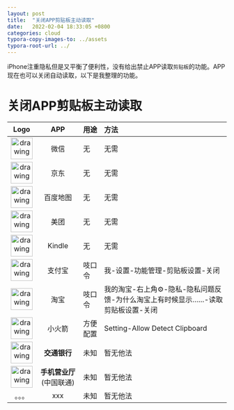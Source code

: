 ```yaml
---
layout: post
title:  "关闭APP剪贴板主动读取"
date:   2022-02-04 18:33:05 +0800
categories: cloud
typora-copy-images-to: ../assets
typora-root-url: ../
---
```


iPhone注重隐私但是又平衡了便利性，没有给出禁止APP读取`剪贴板`的功能。APP现在也可以关闭自动读取，以下是我整理的功能。

# 关闭APP剪贴板主动读取

| Logo | APP | 用途 | 方法 |
| :----: | :----: | :---- | :---- |
| <img src="https://is5-ssl.mzstatic.com/image/thumb/Purple116/v4/b9/c9/bc/b9c9bc20-2a09-59d8-30ee-96ae56b3f33b/AppIcon-0-0-1x_U007emarketing-0-0-0-4-0-0-sRGB-0-0-0-GLES2_U002c0-512MB-85-220-0-0.png/246x0w.webp" alt="drawing" width="50"/> | 微信 | 无 |无需 |
| <img src="https://is4-ssl.mzstatic.com/image/thumb/Purple126/v4/15/27/c3/1527c3e4-716b-73c1-9341-e824c91fa52c/AppIcon-0-1x_U007emarketing-0-6-0-0-sRGB-85-220.png/230x0w.webp" alt="drawing" width="50"/> | 京东 | 无 | 无需 |
| <img src="https://is5-ssl.mzstatic.com/image/thumb/Purple126/v4/1a/64/37/1a64375f-c000-cf65-fef6-8a93e207bca4/AppIcon-0-0-1x_U007emarketing-0-0-0-5-0-0-sRGB-0-0-0-GLES2_U002c0-512MB-85-220-0-0.png/230x0w.webp" alt="drawing" width="50"/> | 百度地图 | 无 | 无需 |
| <img src="https://is1-ssl.mzstatic.com/image/thumb/Purple126/v4/81/4e/db/814edb4c-df1f-a9db-7a5d-3e2ecb42ee7d/AppIcon-0-0-1x_U007emarketing-0-0-0-6-0-0-sRGB-0-0-0-GLES2_U002c0-512MB-85-220-0-0.png/230x0w.webp" alt="drawing" width="50"/> | 美团 | 无 | 无需 |
| <img src="https://is2-ssl.mzstatic.com/image/thumb/Purple116/v4/10/a8/3c/10a83ca0-3b64-0522-1187-a60f2cb830b9/AppIcon-0-0-1x_U007emarketing-0-0-0-6-0-0-sRGB-0-0-0-GLES2_U002c0-512MB-85-220-0-0.png/230x0w.webp" alt="drawing" width="50"/> | Kindle | 无 | 无需 |
| <img src="https://is5-ssl.mzstatic.com/image/thumb/Purple126/v4/bd/ac/0d/bdac0d20-a39a-828a-5707-51035d9bdbf3/AppIcon-1x_U007emarketing-0-7-0-0-85-220.png/230x0w.webp" alt="drawing" width="50"/> | 支付宝 | 吱口令 | 我-设置-功能管理-剪贴板设置-关闭 |
| <img src="https://is2-ssl.mzstatic.com/image/thumb/Purple116/v4/ea/07/2c/ea072cd4-8153-d5b8-f4ee-96fbcbf52eae/AppIcon-0-1x_U007emarketing-0-9-0-0-sRGB-0-85-220.png/230x0w.webp" alt="drawing" width="50"/> | 淘宝 | 吱口令 | 我的淘宝-右上角⚙️-隐私-隐私问题反馈-为什么淘宝上有时候显示……-读取剪贴板设置-关闭 |
| <img src="https://is5-ssl.mzstatic.com/image/thumb/Purple116/v4/4a/e1/ef/4ae1ef91-3926-20a8-41ce-18c19c124ff9/AppIcon-0-1x_U007emarketing-0-10-0-0-85-220.png/230x0w.webp" alt="drawing" width="50"/> | 小火箭 | 方便配置 | Setting-Allow Detect Clipboard |
| <img src="https://is4-ssl.mzstatic.com/image/thumb/Purple116/v4/a5/64/70/a5647030-c13d-c279-ea29-1a9028fa1b8c/AppIcon-0-0-1x_U007emarketing-0-0-0-7-0-0-sRGB-0-0-0-GLES2_U002c0-512MB-85-220-0-0.png/230x0w.webp" alt="drawing" width="50"/> | **交通银行** | 未知 | 暂无他法 |
| <img src="https://is4-ssl.mzstatic.com/image/thumb/Purple116/v4/da/dc/01/dadc0192-6435-39bd-5b11-9cc2505e6a7d/AppIcon-0-0-1x_U007emarketing-0-0-0-6-0-0-sRGB-0-0-0-GLES2_U002c0-512MB-85-220-0-0.png/230x0w.webp" alt="drawing" width="50"/> | **手机营业厅**(中国联通) | 未知 | 暂无他法 |
| 。。。| xxx | 未知 | 暂无他法 |
